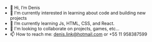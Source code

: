 - 👋 Hi, I’m Denis
- 👀 I'm currently interested in learning about code and building new projects
- 🌱 I’m currently learning Js, HTML, CSS, and React.
- 💞️ I'm looking to collaborate on projects, games, etc...
- 📫 How to reach me: denis.link@hotmail.com or +55 11 958387599
<!---
DenisBritoc/DenisBritoc is a ✨ special ✨ repository because its `README.md` (this file) appears on your GitHub profile.
You can click the Preview link to take a look at your changes.
--->
